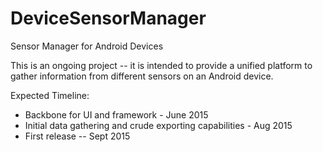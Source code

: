 # DeviceSensorManager
Sensor Manager for Android Devices

This is an ongoing project -- it is intended to provide a unified platform to gather information from different sensors on an Android device.

Expected Timeline:

* Backbone for UI and framework - June 2015
* Initial data gathering and crude exporting capabilities - Aug 2015
* First release -- Sept 2015
